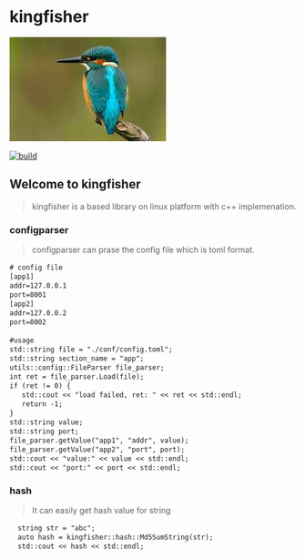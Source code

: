 # kingfisher
![image](https://github.com/kaydxh/kingfisher/blob/master/doc/image/kingfisher.jpeg)

[![build](https://img.shields.io/badge/build-standard-brightgreen.svg?style=flat-square)](./doc/build/build.md)

## Welcome to kingfisher
> kingfisher is a based library on linux platform with c++ implemenation. 

### configparser
> configparser can prase the config file which is toml format.
```
# config file
[app1]
addr=127.0.0.1
port=8001
[app2]
addr=127.0.0.2
port=8002

#usage
std::string file = "./conf/config.toml";
std::string section_name = "app";
utils::config::FileParser file_parser;
int ret = file_parser.Load(file);
if (ret != 0) {
   std::cout << "load failed, ret: " << ret << std::endl;
   return -1;
}
std::string value;
std::string port;
file_parser.getValue("app1", "addr", value);
file_parser.getValue("app2", "port", port);
std::cout << "value:" << value << std::endl;
std::cout << "port:" << port << std::endl;
```

### hash
> It can easily get hash value for string
```
  string str = "abc";
  auto hash = kingfisher::hash::Md5SumString(str);
  std::cout << hash << std::endl;
```
